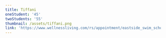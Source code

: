 ```yaml
---
title: Tiffani
oneStudent: '45'
twoStudents: '55'
thumbnail: /assets/tiffani.png
link: 'https://www.wellnessliving.com/rs/appointment/eastside_swim_school?s_id=fg3WDl'
---
```


